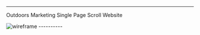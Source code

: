 -----------------
Outdoors Marketing Single Page Scroll Website

<img src="https://drive.google.com/file/d/1plx3BNZrujtxjHTF-ZLbzIwV5DZbua_2/view?usp=drive_link" alt="wireframe" />
----------
